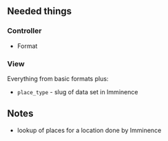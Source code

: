 
## Needed things

### Controller

* Format

### View

Everything from basic formats plus:

* `place_type` - slug of data set in Imminence

## Notes

* lookup of places for a location done by Imminence
